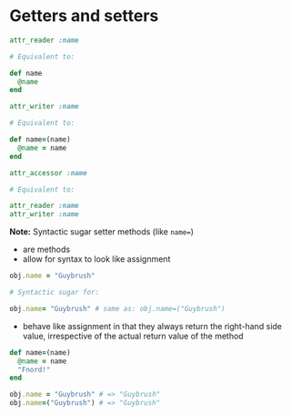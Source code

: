 # Getters and setters

```ruby
attr_reader :name

# Equivalent to:

def name
  @name
end
```

```ruby
attr_writer :name

# Equivalent to:

def name=(name)
  @name = name
end
```

```ruby
attr_accessor :name

# Equivalent to:

attr_reader :name
attr_writer :name
```

**Note:** Syntactic sugar setter methods (like `name=`)
* are methods
* allow for syntax to look like assignment
```ruby
obj.name = "Guybrush"

# Syntactic sugar for:

obj.name= "Guybrush" # same as: obj.name=("Guybrush")  
```
* behave like assignment in that they always return the right-hand side value, irrespective of the actual return value of the method
```ruby
def name=(name)
  @name = name
  "Fnord!"
end

obj.name = "Guybrush" # => "Guybrush"
obj.name=("Guybrush") # => "Guybrush"
```
